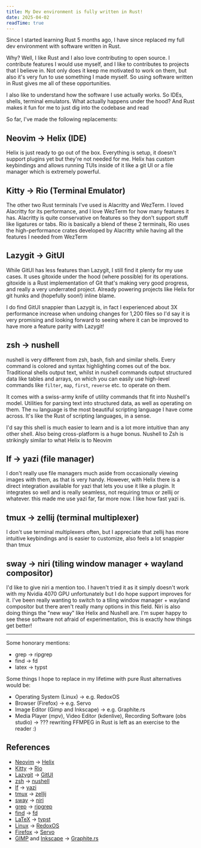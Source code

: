 ```yaml
---
title: My Dev environment is fully written in Rust!
date: 2025-04-02
readTime: true
---
```


Since I started learning Rust 5 months ago, I have since replaced my full dev environment with software written in Rust.

Why? Well, I like Rust and I also love contributing to open source. I contribute features I would use myself, and I like to contributes to projects that I believe in. Not only does it keep me motivated to work on them, but also it's very fun to use something I made myself. So using software written in Rust gives me all of these opportunities.

I also like to understand how the software I use actually works. So IDEs, shells, terminal emulators. What actually happens under the hood? And Rust makes it fun for me to just dig into the codebase and read

So far, I've made the following replacements:

## Neovim → Helix (IDE)

Helix is just ready to go out of the box. Everything is setup, it doesn't support plugins yet but they're not needed for me. Helix has custom keybindings and allows running TUIs inside of it like a git UI or a file manager which is extremely powerful.

## Kitty → Rio (Terminal Emulator)

The other two Rust terminals I've used is Alacritty and WezTerm. I loved Alacritty for its performance, and I love WezTerm for how many features it has. Alacritty is quite conservative on features so they don't support stuff like ligatures or tabs. Rio is basically a blend of these 2 terminals, Rio uses the high-performance crates developed by Alacritty while having all the features I needed from WezTerm

## Lazygit → GitUI

While GitUI has less features than Lazygit, I still find it plenty for my use cases. It uses gitoxide under the hood (where possible) for its operations. gitoxide is a Rust implementation of Git that's making very good progress, and really a very underrated project. Already powering projects like Helix for git hunks and (hopefully soon!) inline blame.

I do find GitUI snappier than Lazygit is, in fact I experienced about 3X performance increase when undoing changes for 1,200 files so I'd say it is very promising and looking forward to seeing where it can be improved to have more a feature parity with Lazygit!

## zsh → nushell

nushell is very different from zsh, bash, fish and similar shells. Every command is colored and syntax highlighting comes out of the box. Traditional shells output text, whilst in nushell commands output structured data like tables and arrays, on which you can easily use high-level commands like `filter`, `map`, `first`, `reverse` etc. to operate on them.

It comes with a swiss-army knife of utility commands that fit into Nushell's model. Utilities for parsing text into structured data, as well as operating on them. The `nu` language is the most beautiful scripting language I have come across. It's like the Rust of scripting languages, in a sense.

I'd say this shell is much easier to learn and is a lot more intuitive than any other shell. Also being cross-platform is a huge bonus. Nushell to Zsh is strikingly similar to what Helix is to Neovim

## lf → yazi (file manager)

I don't really use file managers much aside from occasionally viewing images with them, as that is very handy. However, with Helix there is a direct integration available for yazi that lets you use it like a plugin. It integrates so well and is really seamless, not requiring tmux or zellij or whatever. this made me use yazi far, far more now. I like how fast yazi is.

## tmux → zellij (terminal multiplexer)

I don't use terminal multiplexers often, but I appreciate that zellij has more intuitive keybindings and is easier to customize, also feels a lot snappier than tmux

## sway → niri (tiling window manager + wayland compositor)

I'd like to give niri a mention too. I haven't tried it as it simply doesn't work with my Nvidia 4070 GPU unfortunately but I do hope support improves for it. I've been really wanting to switch to a tiling window manager + wayland compositor but there aren't really many options in this field. Niri is also doing things the "new way" like Helix and Nushell are. I'm super happy to see these software not afraid of experimentation, this is exactly how things get better!

---

Some honorary mentions:

- grep → ripgrep
- find → fd
- latex → typst

Some things I hope to replace in my lifetime with pure Rust alternatives would be:

- Operating System (Linux) → e.g. RedoxOS
- Browser (Firefox) → e.g. Servo
- Image Editor (Gimp and Inkscape) → e.g. Graphite.rs
- Media Player (mpv), Video Editor (kdenlive), Recording Software (obs studio) → ??? rewriting FFMPEG in Rust is left as an exercise to the reader :)

## References

- [Neovim](https://github.com/neovim/neovim) → [Helix](https://github.com/helix-editor/helix)
- [Kitty](https://sw.kovidgoyal.net/kitty/) → [Rio](https://github.com/raphamorim/rio)
- [Lazygit](https://github.com/jesseduffield/lazygit) → [GitUI](https://github.com/extrawurst/gitui)
- [zsh](https://www.zsh.org/) → [nushell](https://github.com/nushell/nushell)
- [lf](https://github.com/gokcehan/lf) → [yazi](https://github.com/sxyazi/yazi)
- [tmux](https://github.com/tmux/tmux) → [zellij](https://github.com/zellij-org/zellij)
- [sway](https://github.com/swaywm/sway) → [niri](https://github.com/YaLTeR/niri)
- [grep](https://www.gnu.org/software/grep/) → [ripgrep](https://github.com/BurntSushi/ripgrep)
- [find](https://www.gnu.org/software/findutils/) → [fd](https://github.com/sharkdp/fd)
- [LaTeX](https://www.latex-project.org/) → [typst](https://github.com/typst/typst)
- [Linux](https://www.kernel.org/) → [RedoxOS](https://github.com/redox-os/redox)
- [Firefox](https://www.mozilla.org/firefox/) → [Servo](https://github.com/servo/servo)
- [GIMP](https://www.gimp.org/) and [Inkscape](https://inkscape.org/) → [Graphite.rs](https://github.com/GraphiteEditor/Graphite)
